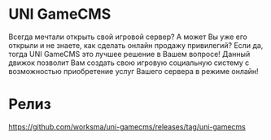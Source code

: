 # UNI GameCMS
Всегда мечтали открыть свой игровой сервер? А может Вы уже его открыли и не знаете, как сделать онлайн продажу привилегий? Если да, тогда UNI GameCMS это лучшее решение в Вашем вопросе! Данный движок позволит Вам создать свою игровую социальную систему с возможностью приобретение услуг Вашего сервера в режиме онлайн!

# Релиз
https://github.com/worksma/uni-gamecms/releases/tag/uni-gamecms
